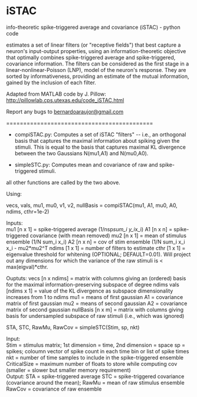 iSTAC
=====
info-theoretic spike-triggered average and covariance (iSTAC) - python code

estimates a set of linear filters (or "receptive fields") that best capture a neuron's input-output properties, 
using an information-theoretic objective that optimally combines spike-triggered average and spike-triggered, 
covariance information. The filters can be considered as the first stage in a linear-nonlinear-Poisson (LNP), 
model of the neuron's response. They are sorted by informativeness, providing an estimate of the mutual information, 
gained by the inclusion of each filter. 

Adapted from MATLAB code by J. Pillow: http://pillowlab.cps.utexas.edu/code_iSTAC.html

Report any bugs to bernardoaraujor@gmail.com

===========================================
- compiSTAC.py: Computes a set of iSTAC "filters" -- i.e., an orthogonal basis that captures the maximal information about spiking given the stimuli.  This is equal to the basis that captures maximal KL divergence between the two Gaussians N(mu1,A1) and N(mu0,A0).

- simpleSTC.py: Computes mean and covariance of raw and spike-triggered stimuli.

all other functions are called by the two above.

Using:

vecs, vals, mu1, mu0, v1, v2, nullBasis = compiSTAC(mu1, A1, mu0, A0, ndims, cthr=1e-2)

Inputs:  
                     mu1 [n x 1] = spike-triggered average    (1/nsp*sum_i y_i*x_i)
                     A1 [n x n] = spike-triggered covariance (with mean removed)
                     mu2 [n x 1] = mean of stimulus ensemble (1/N sum_i x_i)
                     A2 [n x n] = cov of stim ensemble (1/N sum_i x_i x_i - mu2*mu2^T
                     ndims [1 x 1] = number of filters to estimate 
                     cthr  [1 x 1] = eigenvalue threshold for whitening (OPTIONAL; DEFAULT=0.01).
                     Will project out any dimensions for which the variance of
                     the raw stimuli is < max(eigval)*cthr. 

Ouptuts: 
                     vecs [n x ndims] = matrix with columns giving an (ordered) basis for the 
                          maximal information-preserving subspace of degree ndims
                     vals [ndims x 1] = value of the KL divergence as subspace dimensionality increases
                          from 1 to ndims 
                     mu1 = means of first gaussian
                     A1 = covariance matrix of first gaussian
                     mu2 = means of second gaussian
                     A2 = covariance matrix of second gaussian
                     nullBasis [n x m] = matrix with columns giving basis for undersampled
                           subspace of raw stimuli (i.e., which was ignored)   


STA, STC, RawMu, RawCov = simpleSTC(Stim, sp, nkt)

Input:  
                     Stim = stimulus matrix; 1st dimension = time, 2nd dimension = space
                     sp = spikes;  coloumn vector of spike count in each time bin or list of spike times
                     nkt  = number of time samples to include in the spike-triggered ensemble
                     CriticalSize = maximum number of floats to store while computing cov
                      (smaller = slower but smaller memory requirement)   
Output:
                     STA = spike-triggered average
                     STC = spike-triggered covariance (covariance around the mean);
                     RawMu = mean of raw stimulus ensemble
                     RawCov = covariance of raw ensemble
